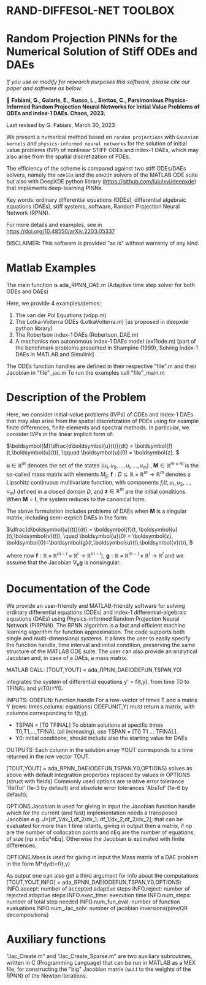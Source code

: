 # RAND-DIFFESOL-NET TOOLBOX
# Random Projection PINNs for the Numerical Solution of Stiff ODEs and DAEs

*If you use or modify for research purposes this software, please cite our paper and software as below:*

&#x1F4D8; **Fabiani, G., Galaris, E., Russo, L., Siettos, C., Parsimonious Physics-Informed Random Projection Neural Networks for Initial Value Problems of ODEs and index-1 DAEs. Chaos, 2023.**

Last revised by G. Fabiani, March 30, 2023

We present a numerical method based on ``random projections`` with ``Gaussian kernels`` and ``physics-informed neural networks`` for the solution of initial value problems (IVP) of nonlinear STIFF ODEs and index-1 DAEs, which may also arise from the spatial discretization of PDEs.

The efficiency of the scheme is compared against two stiff ODEs/DAEs solvers, namely the ``ode15s`` and the ``ode23t`` solvers of the MATLAB ODE suite but also with DeepXDE python library (https://github.com/lululxvi/deepxde) that implements deep-learning PINNs.

Key words: ordinary differential equations (ODEs), differential algebraic equations (DAEs), stiff systems, software, Random Projection Neural Network (RPNN).

For more details and examples, see in https://doi.org/10.48550/arXiv.2203.05337

DISCLAIMER:
This software is provided "as is" without warranty of any kind.


# Matlab Examples

The main function is ada_RPNN_DAE.m (Adaptive time step solver for both ODEs and DAEs)

Here, we provide 4 examples/demos:
1) The van der Pol Equations (vdpp.m)
2) The Lotka-Volterra ODEs  (LotkaVolterra.m) [as proposed in deepxde python library]
3) The Robertson index-1 DAEs (Robertson_DAE.m)
4) A mechanics non autonomous index-1 DAEs model (ex11ode.m) [part of the benchmark problems presented in Shampine (1999), Solving Index-1 DAEs in MATLAB and Simulink]

The ODEs function handles are defined in their respective "file".m and their Jacobian in "file"_jac.m
To run the examples call "file"_main.m

# Description of the Problem
Here, we consider initial-value problems (IVPs) of ODEs and index-1 DAEs that may also arise from the spatial discretization of PDEs using for example finite differences, finite elements and spectral methods. In particular, we consider IVPs in the linear implicit form of:

$\boldsymbol{M}\dfrac{d\boldsymbol{u}(t)}{dt}  =  \boldsymbol{f}(t,\boldsymbol{u}(t)), \qquad \boldsymbol{u}(0)  =  \boldsymbol{z}. $

$\boldsymbol{u}\in \mathbb{R}^{m}$ denotes the set of the states $(u_1, u_2, \dots, u_i,\dots,  u_m)$ , $\boldsymbol{M}\in \mathbb{R}^{m\times m}$ is the so-called mass matrix with elements $M_{ij}$,
$\boldsymbol{f}: D\subseteq\mathbb{R} \times \mathbb{R}^m \to \mathbb{R}^m$ denotes a Lipschitz continuous multivariate function, with components $f_i(t, u_1,u_2,\dots,u_m)$ defined in a closed domain $D$, and $\boldsymbol{z}\in \mathbb{R}^{m}$ are the initial conditions.
When $\boldsymbol{M}=\boldsymbol{I}$, the system reduces to the canonical form.

The above formulation includes problems of DAEs when $\boldsymbol{M}$ is a singular matrix, including semi-explicit DAEs in the form:

$\dfrac{d\boldsymbol{u}(t)}{dt}  =  \boldsymbol{f}(t, \boldsymbol{u}(t),\boldsymbol{v}(t)), \quad \boldsymbol{u}(0)  =  \boldsymbol{z}, \boldsymbol{0}=\boldsymbol{g}(t,\boldsymbol{u}(t),\boldsymbol{v}(t)), $

where now $\boldsymbol{f}: \mathbb{R} \times \mathbb{R}^{m-l} \times \mathbb{R}^{l}\to \mathbb{R}^{m-l} \mbox{)}$, $\boldsymbol{g}: \mathbb{R} \times \mathbb{R}^{m-l} \times \mathbb{R}^{l}\to \mathbb{R}^{l}$ and we assume that the Jacobian $\nabla_{\boldsymbol{v}} \boldsymbol{g}$ is nonsingular.


# Documentation of the Code
  We provide an user-friendly and MATLAB-friendly software for solving ordinary differential equations (ODEs) and index-1 differential-algebraic equations (DAEs)
  using Physics-informed Random Projection Neural Network (PIRPNN). The RPNN algorithm is a fast and efficient machine learning algorithm for function approximation.
  The code supports both single and multi-dimensional systems. It allows the user to easily specify the function handle, time interval and initial condition, preserving the same structure of the MATLAB ODE suite. The user can also provide an analytical Jacobian and, in case of a DAEs, a mass matrix. 

  MATLAB CALL:
  [TOUT,YOUT] = ada_RPNN_DAE(ODEFUN,TSPAN,Y0)
 
  integrates the system of differential equations
  y' = f(t,y), from time T0 to TFINAL and y(T0)=Y0.
 
  INPUTS:
  ODEFUN: function handle
  For a row-vector of times T and a matrix Y (rows: times,colums:
  equations) ODEFUN(T,Y) must return a matrix, with columns
  corresponding to f(t,y).
  - TSPAN = [T0 TFINAL]
  To obtain solutions at specific times T0,T1,...,TFINAL (all increasing), use TSPAN =
  [T0 T1 ... TFINAL].
  - Y0: initial conditions, should include also the starting value for DAEs
 
  OUTPUTS: Each column in the solution array YOUT corresponds
  to a time returned in the row vector TOUT.
 
  [TOUT,YOUT] = ada_RPNN_DAE(ODEFUN,TSPAN,Y0,OPTIONS) solves as above with default
  integration properties replaced by values in OPTIONS (struct with fields)
  Commonly used options are relative error tolerance 'RelTol'
  (1e-3 by default) and absolute error tolerances 'AbsTol' (1e-6 by default);

  OPTIONS.Jacobian is used for giving in input the Jacobian function handle
  which for the current (and fast) implementation needs a transposed Jacobian
  e.g. J=[df_1/dx_1,df_2/dx_1; df_1/dx_2,df_2/dx_2]; that can be evaluated for
  more than 1 time istants, giving in output then a matrix, if np are the number
  of collocation points and nEq are the number of equations, of size [np x nEq*nEq].
  Otherwise the Jacobian is estimated with finite differences.

  OPTIONS.Mass is used for giving in input the Mass matrix of a DAE problem
  in the form M*dydt=f(t,y)
 
  As output one can also get a third argument for info about the computations
  [TOUT,YOUT,INFO] = ada_RPNN_DAE(ODEFUN,TSPAN,Y0,OPTIONS)
  INFO.accept: number of accepted adaptive steps
  INFO.reject: number of rejected adaptive steps
  INFO.exec_time: execution time
  INFO.num_steps: number of total step needed
  INFO.num_fun_eval: number of function evaluations
  INFO.num_Jac_solv: number of jacobian inversions(pinv/QR decompositions)

# Auxiliary functions
"Jac_Create.m" and "Jac_Create_Sparse.m" are two auxiliary subroutines, written in C (Programming Language) that can be run in MATLAB as a MEX file, for constructing the "big" Jacobian matrix (w.r.t to the weights of the RPNN) of the Newton iterations.
